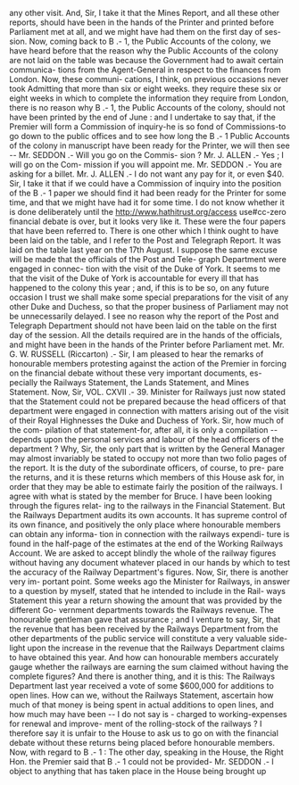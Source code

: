 any other visit. And, Sir, I take it that the Mines Report, and all these other reports, should have been in the hands of the Printer and printed before Parliament met at all, and we might have had them on the first day of ses- sion. Now, coming back to B .- 1, the Public Accounts of the colony, we have heard before that the reason why the Public Accounts of the colony are not laid on the table was because the Government had to await certain communica- tions from the Agent-General in respect to the finances from London. Now, these communi- cations, I think, on previous occasions never took Admitting that more than six or eight weeks. they require these six or eight weeks in which to complete the information they require from London, there is no reason why B .- 1, the Public Accounts of the colony, should not have been printed by the end of June : and I undertake to say that, if the Premier will form a Commission of inquiry-he is so fond of Commissions-to go down to the public offices and to see how long the B .- 1 Public Accounts of the colony in manuscript have been ready for the Printer, we will then see -- Mr. SEDDON .- Will you go on the Commis- sion ? Mr. J. ALLEN .- Yes ; I will go on the Com- mission if you will appoint me. Mr. SEDDON .- You are asking for a billet. Mr. J. ALLEN .- I do not want any pay for it, or even $40. Sir, I take it that if we could have a Commission of inquiry into the position of the B .- 1 paper we should find it had been ready for the Printer for some time, and that we might have had it for some time. I do not know whether it is done deliberately until the http://www.hathitrust.org/access use#cc-zero financial debate is over, but it looks very like it. These were the four papers that have been referred to. There is one other which I think ought to have been laid on the table, and I refer to the Post and Telegraph Report. It was laid on the table last year on the 17th August. I suppose the same excuse will be made that the officials of the Post and Tele- graph Department were engaged in connec- tion with the visit of the Duke of York. It seems to me that the visit of the Duke of York is accountable for every ill that has happened to the colony this year ; and, if this is to be so, on any future occasion I trust we shall make some special preparations for the visit of any other Duke and Duchess, so that the proper business of Parliament may not be unnecessarily delayed. I see no reason why the report of the Post and Telegraph Department should not have been laid on the table on the first day of the session. All the details required are in the hands of the officials, and might have been in the hands of the Printer before Parliament met. Mr. G. W. RUSSELL (Riccarton) .- Sir, I am pleased to hear the remarks of honourable members protesting against the action of the Premier in forcing on the financial debate without these very important documents, es- pecially the Railways Statement, the Lands Statement, and Mines Statement. Now, Sir, VOL. CXVII .- 39. Minister for Railways just now stated that the Statement could not be prepared because the head officers of that department were engaged in connection with matters arising out of the visit of their Royal Highnesses the Duke and Duchess of York. Sir, how much of the com- pilation of that statement-for, after all, it is only a compilation -- depends upon the personal services and labour of the head officers of the department ? Why, Sir, the only part that is written by the General Manager may almost invariably be stated to occupy not more than two folio pages of the report. It is the duty of the subordinate officers, of course, to pre- pare the returns, and it is these returns which members of this House ask for, in order that they may be able to estimate fairly the position of the railways. I agree with what is stated by the member for Bruce. I have been looking through the figures relat- ing to the railways in the Financial Statement. But the Railways Department audits its own accounts. It has supreme control of its own finance, and positively the only place where honourable members can obtain any informa- tion in connection with the railways expendi- ture is found in the half-page of the estimates at the end of the Working Railways Account. We are asked to accept blindly the whole of the railway figures without having any document whatever placed in our hands by which to test the accuracy of the Railway Department's figures. Now, Sir, there is another very im- portant point. Some weeks ago the Minister for Railways, in answer to a question by myself, stated that he intended to include in the Rail- ways Statement this year a return showing the amount that was provided by the different Go- vernment departments towards the Railways revenue. The honourable gentleman gave that assurance ; and I venture to say, Sir, that the revenue that has been received by the Railways Department from the other departments of the public service will constitute a very valuable side-light upon the increase in the revenue that the Railways Department claims to have obtained this year. And how can honourable members accurately gauge whether the railways are earning the sum claimed without having the complete figures? And there is another thing, and it is this: The Railways Department last year received a vote of some $600,000 for additions to open lines. How can we, without the Railways Statement, ascertain how much of that money is being spent in actual additions to open lines, and how much may have been -- I do not say is - charged to working-expenses for renewal and improve- ment of the rolling-stock of the railways ? I therefore say it is unfair to the House to ask us to go on with the financial debate without these returns being placed before honourable members. Now, with regard to B .- 1 : The other day, speaking in the House, the Right Hon. the Premier said that B .- 1 could not be provided- Mr. SEDDON .- I object to anything that has taken place in the House being brought up 